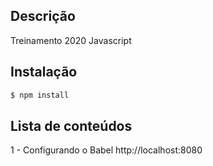 ## Descrição

Treinamento 2020 Javascript 

## Instalação
``` bash
$ npm install
```

## Lista de conteúdos
1 - Configurando o Babel http://localhost:8080

